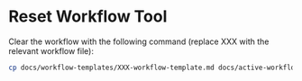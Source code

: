 # Reset Workflow Tool

Clear the workflow with the following command (replace XXX with the relevant workflow file):
```bash
cp docs/workflow-templates/XXX-workflow-template.md docs/active-workflows/XXX-workflow.md
```
